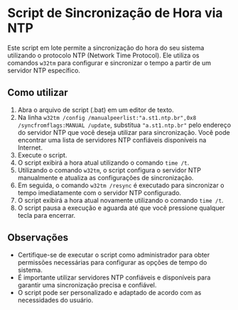# Script de Sincronização de Hora via NTP

Este script em lote permite a sincronização do hora do seu sistema utilizando o protocolo NTP (Network Time Protocol). Ele utiliza os comandos `w32tm` para configurar e sincronizar o tempo a partir de um servidor NTP específico.

## Como utilizar

1. Abra o arquivo de script (.bat) em um editor de texto.
2. Na linha `w32tm /config /manualpeerlist:"a.st1.ntp.br",0x8 /syncfromflags:MANUAL /update`, substitua `"a.st1.ntp.br"` pelo endereço do servidor NTP que você deseja utilizar para sincronização. Você pode encontrar uma lista de servidores NTP confiáveis disponíveis na Internet.
3. Execute o script.
4. O script exibirá a hora atual utilizando o comando `time /t`.
5. Utilizando o comando `w32tm`, o script configura o servidor NTP manualmente e atualiza as configurações de sincronização.
6. Em seguida, o comando `w32tm /resync` é executado para sincronizar o tempo imediatamente com o servidor NTP configurado.
7. O script exibirá a hora atual novamente utilizando o comando `time /t`.
8. O script pausa a execução e aguarda até que você pressione qualquer tecla para encerrar.

## Observações

- Certifique-se de executar o script como administrador para obter permissões necessárias para configurar as opções de tempo do sistema.
- É importante utilizar servidores NTP confiáveis e disponíveis para garantir uma sincronização precisa e confiável.
- O script pode ser personalizado e adaptado de acordo com as necessidades do usuário.
